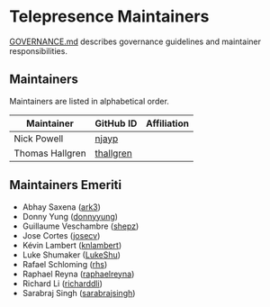 # Telepresence Maintainers

[GOVERNANCE.md](GOVERNANCE.md) describes governance guidelines and
maintainer responsibilities.

## Maintainers

Maintainers are listed in alphabetical order.

| Maintainer      | GitHub ID                                 | Affiliation |
| --------------- | ----------------------------------------- |-------------|
| Nick Powell     | [njayp](https://github.com/njayp)         |             |
| Thomas Hallgren | [thallgren](https://github.com/thallgren) |             |

## Maintainers Emeriti

* Abhay Saxena ([ark3](https://github.com/ark3))
* Donny Yung ([donnyyung](https://github.com/donnyyung))
* Guillaume Veschambre ([shepz](https://github.com/shepz))
* Jose Cortes ([josecv](https://github.com/josecv))
* Kévin Lambert ([knlambert](https://github.com/knlambert))
* Luke Shumaker ([LukeShu](https://github.com/LukeShu))
* Rafael Schloming ([rhs](https://github.com/rhs))
* Raphael Reyna ([raphaelreyna](https://github.com/raphaelreyna))
* Richard Li ([richarddli](https://github.com/richarddli))
* Sarabraj Singh ([sarabrajsingh](https://github.com/sarabrajsingh))
